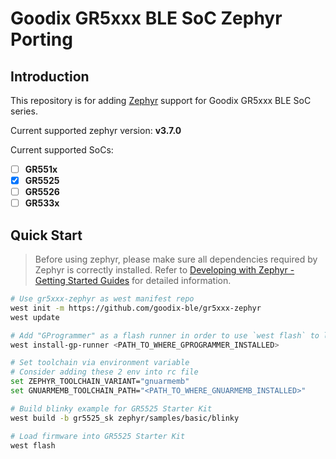 # Goodix GR5xxx BLE SoC Zephyr Porting

## Introduction

This repository is for adding [Zephyr](https://github.com/zephyrproject-rtos/zephyr) support for Goodix GR5xxx BLE SoC series.

Current supported zephyr version: **v3.7.0**

Current supported SoCs:
 - [ ] **GR551x**
 - [x] **GR5525**
 - [ ] **GR5526**
 - [ ] **GR533x**

## Quick Start

> Before using zephyr, please make sure all dependencies required by Zephyr is correctly installed. Refer to [Developing with Zephyr - Getting Started Guides](https://docs.zephyrproject.org/latest/develop/getting_started/index.html) for detailed information.

```sh
# Use gr5xxx-zephyr as west manifest repo
west init -m https://github.com/goodix-ble/gr5xxx-zephyr
west update

# Add "GProgrammer" as a flash runner in order to use `west flash` to load firmware into the SoC. This is optional.
west install-gp-runner <PATH_TO_WHERE_GPROGRAMMER_INSTALLED>

# Set toolchain via environment variable
# Consider adding these 2 env into rc file
set ZEPHYR_TOOLCHAIN_VARIANT="gnuarmemb"
set GNUARMEMB_TOOLCHAIN_PATH="<PATH_TO_WHERE_GNUARMEMB_INSTALLED>"

# Build blinky example for GR5525 Starter Kit
west build -b gr5525_sk zephyr/samples/basic/blinky

# Load firmware into GR5525 Starter Kit
west flash
```
